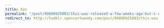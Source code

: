 ```yaml
---
title: Xav
permalink: "/post/99890925083/this-was-released-a-few-weeks-ago-but-i-never"
redirect_to: http://tumblr.spencertweedy.com/post/99890925083/this-was-released-a-few-weeks-ago-but-i-never
---
```


